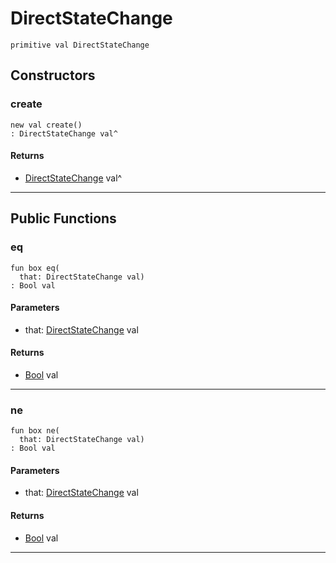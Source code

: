 # DirectStateChange

```pony
primitive val DirectStateChange
```

## Constructors

### create

```pony
new val create()
: DirectStateChange val^
```

#### Returns

* [DirectStateChange](wallaroo-core-state-DirectStateChange) val^

---

## Public Functions

### eq

```pony
fun box eq(
  that: DirectStateChange val)
: Bool val
```
#### Parameters

*   that: [DirectStateChange](wallaroo-core-state-DirectStateChange) val

#### Returns

* [Bool](builtin-Bool) val

---

### ne

```pony
fun box ne(
  that: DirectStateChange val)
: Bool val
```
#### Parameters

*   that: [DirectStateChange](wallaroo-core-state-DirectStateChange) val

#### Returns

* [Bool](builtin-Bool) val

---

